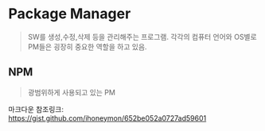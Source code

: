 Package Manager
=============
> SW를 생성,수정,삭제 등을 관리해주는 프로그램.
> 각각의 컴퓨터 언어와 OS별로 PM들은 굉장히 중요한 역할을 하고 있음. 

NPM
-------------
> 광범위하게 사용되고 있는 PM


마크다운 참조링크: https://gist.github.com/ihoneymon/652be052a0727ad59601